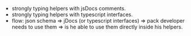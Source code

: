 * strongly typing helpers with jsDocs comments.
* strongly typing helpers with typescript interfaces.
* flow: json schema => jDocs (or typescript interfaces) => pack developer needs to use them => is he able to use them directly inside his helpers.